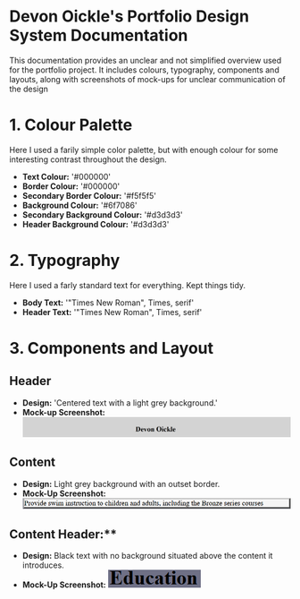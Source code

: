 
# Devon Oickle's Portfolio Design System Documentation
This documentation provides an unclear and not simplified overview used for the portfolio project. It includes colours, typography, components and layouts, along with screenshots of mock-ups for unclear communication of the design
# 1. Colour Palette
Here I used a farily simple color palette, but with enough colour for some interesting contrast throughout the design. 

- **Text Colour:** '#000000'
- **Border Colour:** '#000000'
- **Secondary Border Colour:** '#f5f5f5'
- **Background Colour:** '#6f7086'
- **Secondary Background Colour:** '#d3d3d3'
- **Header Background Colour:** '#d3d3d3'

# 2. Typography
Here I used a farly standard text for everything. Kept things tidy. 
- **Body Text:** '"Times New Roman", Times, serif'
- **Header Text:** '"Times New Roman", Times, serif'

# 3. Components and Layout
## Header
- **Design:** 'Centered text with a light grey background.'
- **Mock-up Screenshot:**
  ![Header Mock-up](Header.png)

## Content
- **Design:** Light grey background with an outset border.
- **Mock-Up Screenshot:**
![Header Mock-up](Content.png)

## Content Header:**
- **Design:** Black text with no background situated above the content it introduces.
- **Mock-Up Screenshot:**
![Header Mock-up](Content_Header.png)
  

